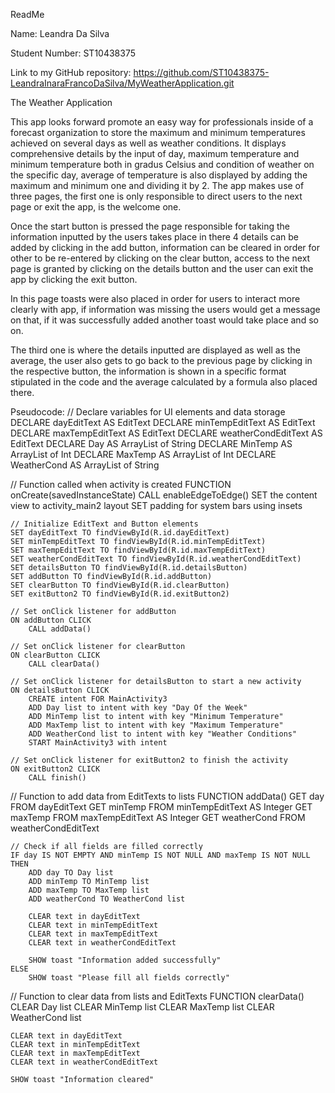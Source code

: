 ReadMe

Name: Leandra Da Silva

Student Number: ST10438375

Link to my GitHub repository: https://github.com/ST10438375-LeandraInaraFrancoDaSilva/MyWeatherApplication.git 

The Weather Application

This app looks forward promote an easy way for professionals inside of a forecast organization to store the maximum and minimum temperatures achieved on several days as well as weather conditions. It displays comprehensive details by the input of day, maximum temperature and minimum temperature both in gradus Celsius and condition of weather on the specific day, average of temperature is also displayed by adding the maximum and minimum one and dividing it by 2.
The app makes use of three pages, the first one is only responsible to direct users to the next page or exit the app, is the welcome one.
 
Once the start button is pressed the page responsible for taking the information inputted by the users takes place in there 4 details can be added by clicking in the add button, information can be cleared in order for other to be re-entered by clicking on the clear button, access to the next page is granted by clicking on the details button and the user can exit the app by clicking the exit button.
 
In this page toasts were also placed in order for users to interact more clearly with app, if information was missing the users would get a message on that, if it was successfully added another toast would take place and so on.
 
The third one is where the details inputted are displayed as well as the average, the user also gets to go back to the previous page by clicking in the respective button, the information is shown in a specific format stipulated in the code and the average calculated by a formula also placed there. 
 

 

Pseudocode:
// Declare variables for UI elements and data storage
DECLARE dayEditText AS EditText
DECLARE minTempEditText AS EditText
DECLARE maxTempEditText AS EditText
DECLARE weatherCondEditText AS EditText
DECLARE Day AS ArrayList of String
DECLARE MinTemp AS ArrayList of Int
DECLARE MaxTemp AS ArrayList of Int
DECLARE WeatherCond AS ArrayList of String

// Function called when activity is created
FUNCTION onCreate(savedInstanceState)
    CALL enableEdgeToEdge()
    SET the content view to activity_main2 layout
    SET padding for system bars using insets
    
    // Initialize EditText and Button elements
    SET dayEditText TO findViewById(R.id.dayEditText)
    SET minTempEditText TO findViewById(R.id.minTempEditText)
    SET maxTempEditText TO findViewById(R.id.maxTempEditText)
    SET weatherCondEditText TO findViewById(R.id.weatherCondEditText)
    SET detailsButton TO findViewById(R.id.detailsButton)
    SET addButton TO findViewById(R.id.addButton)
    SET clearButton TO findViewById(R.id.clearButton)
    SET exitButton2 TO findViewById(R.id.exitButton2)

    // Set onClick listener for addButton
    ON addButton CLICK
        CALL addData()

    // Set onClick listener for clearButton
    ON clearButton CLICK
        CALL clearData()

    // Set onClick listener for detailsButton to start a new activity
    ON detailsButton CLICK
        CREATE intent FOR MainActivity3
        ADD Day list to intent with key "Day Of the Week"
        ADD MinTemp list to intent with key "Minimum Temperature"
        ADD MaxTemp list to intent with key "Maximum Temperature"
        ADD WeatherCond list to intent with key "Weather Conditions"
        START MainActivity3 with intent

    // Set onClick listener for exitButton2 to finish the activity
    ON exitButton2 CLICK
        CALL finish()

// Function to add data from EditTexts to lists
FUNCTION addData()
    GET day FROM dayEditText
    GET minTemp FROM minTempEditText AS Integer
    GET maxTemp FROM maxTempEditText AS Integer
    GET weatherCond FROM weatherCondEditText

    // Check if all fields are filled correctly
    IF day IS NOT EMPTY AND minTemp IS NOT NULL AND maxTemp IS NOT NULL THEN
        ADD day TO Day list
        ADD minTemp TO MinTemp list
        ADD maxTemp TO MaxTemp list
        ADD weatherCond TO WeatherCond list

        CLEAR text in dayEditText
        CLEAR text in minTempEditText
        CLEAR text in maxTempEditText
        CLEAR text in weatherCondEditText

        SHOW toast "Information added successfully"
    ELSE
        SHOW toast "Please fill all fields correctly"

// Function to clear data from lists and EditTexts
FUNCTION clearData()
    CLEAR Day list
    CLEAR MinTemp list
    CLEAR MaxTemp list
    CLEAR WeatherCond list

    CLEAR text in dayEditText
    CLEAR text in minTempEditText
    CLEAR text in maxTempEditText
    CLEAR text in weatherCondEditText

    SHOW toast "Information cleared"
